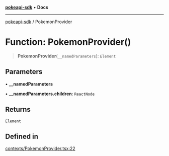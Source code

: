 [**pokeapi-sdk**](../README.md) • **Docs**

***

[pokeapi-sdk](../README.md) / PokemonProvider

# Function: PokemonProvider()

> **PokemonProvider**(`__namedParameters`): `Element`

## Parameters

• **\_\_namedParameters**

• **\_\_namedParameters.children**: `ReactNode`

## Returns

`Element`

## Defined in

[contexts/PokemonProvider.tsx:22](https://github.com/mdebauge/pokeapi-sdk/blob/1309870e78f69a42937f2eee58af7656e2900489/src/contexts/PokemonProvider.tsx#L22)
